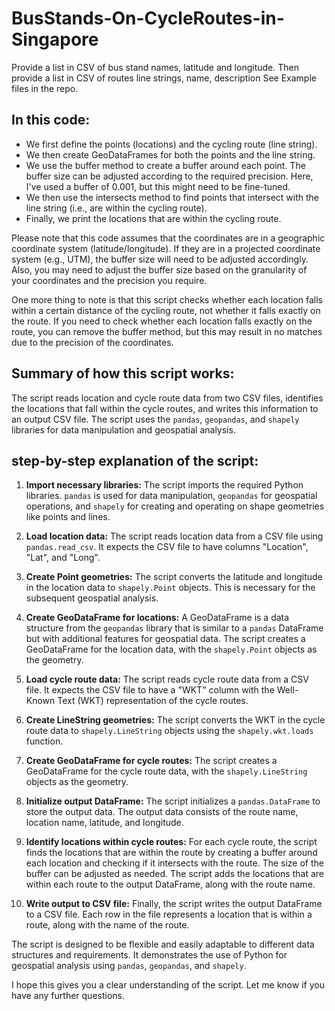 # BusStands-On-CycleRoutes-in-Singapore

Provide a list in CSV of bus stand names, latitude and longitude. Then provide a list in CSV of routes line strings, name, description
See Example files in the repo.

## In this code:

- We first define the points (locations) and the cycling route (line string).
- We then create GeoDataFrames for both the points and the line string.
- We use the buffer method to create a buffer around each point. The buffer size can be adjusted according to the required precision. Here, I've used a buffer of 0.001, but this might need to be fine-tuned.
- We then use the intersects method to find points that intersect with the line string (i.e., are within the cycling route).
- Finally, we print the locations that are within the cycling route.

Please note that this code assumes that the coordinates are in a geographic coordinate system (latitude/longitude). If they are in a projected coordinate system (e.g., UTM), the buffer size will need to be adjusted accordingly. Also, you may need to adjust the buffer size based on the granularity of your coordinates and the precision you require.

One more thing to note is that this script checks whether each location falls within a certain distance of the cycling route, not whether it falls exactly on the route. If you need to check whether each location falls exactly on the route, you can remove the buffer method, but this may result in no matches due to the precision of the coordinates.

## Summary of how this script works:  
The script reads location and cycle route data from two CSV files, identifies the locations that fall within the cycle routes, and writes this information to an output CSV file. The script uses the `pandas`, `geopandas`, and `shapely` libraries for data manipulation and geospatial analysis.

## step-by-step explanation of the script:

1. **Import necessary libraries:**
The script imports the required Python libraries. `pandas` is used for data manipulation, `geopandas` for geospatial operations, and `shapely` for creating and operating on shape geometries like points and lines.

2. **Load location data:**
The script reads location data from a CSV file using `pandas.read_csv`. It expects the CSV file to have columns "Location", "Lat", and "Long".

3. **Create Point geometries:**
The script converts the latitude and longitude in the location data to `shapely.Point` objects. This is necessary for the subsequent geospatial analysis.

4. **Create GeoDataFrame for locations:**
A GeoDataFrame is a data structure from the `geopandas` library that is similar to a `pandas` DataFrame but with additional features for geospatial data. The script creates a GeoDataFrame for the location data, with the `shapely.Point` objects as the geometry.

5. **Load cycle route data:**
The script reads cycle route data from a CSV file. It expects the CSV file to have a "WKT" column with the Well-Known Text (WKT) representation of the cycle routes.

6. **Create LineString geometries:**
The script converts the WKT in the cycle route data to `shapely.LineString` objects using the `shapely.wkt.loads` function.

7. **Create GeoDataFrame for cycle routes:**
The script creates a GeoDataFrame for the cycle route data, with the `shapely.LineString` objects as the geometry.

8. **Initialize output DataFrame:**
The script initializes a `pandas.DataFrame` to store the output data. The output data consists of the route name, location name, latitude, and longitude.

9. **Identify locations within cycle routes:**
For each cycle route, the script finds the locations that are within the route by creating a buffer around each location and checking if it intersects with the route. The size of the buffer can be adjusted as needed. The script adds the locations that are within each route to the output DataFrame, along with the route name.

10. **Write output to CSV file:**
Finally, the script writes the output DataFrame to a CSV file. Each row in the file represents a location that is within a route, along with the name of the route.

The script is designed to be flexible and easily adaptable to different data structures and requirements. It demonstrates the use of Python for geospatial analysis using `pandas`, `geopandas`, and `shapely`.

I hope this gives you a clear understanding of the script. Let me know if you have any further questions.
